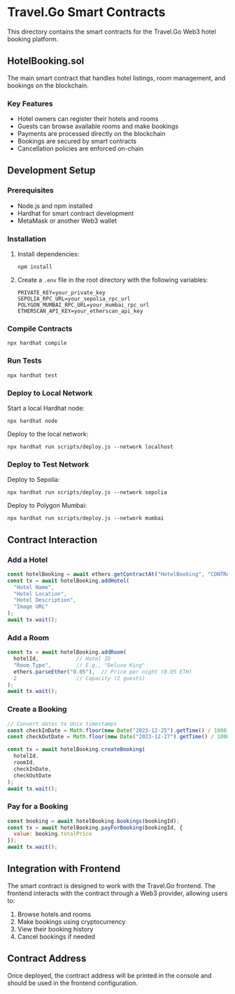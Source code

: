 # Travel.Go Smart Contracts

This directory contains the smart contracts for the Travel.Go Web3 hotel booking platform.

## HotelBooking.sol

The main smart contract that handles hotel listings, room management, and bookings on the blockchain.

### Key Features

- Hotel owners can register their hotels and rooms
- Guests can browse available rooms and make bookings
- Payments are processed directly on the blockchain
- Bookings are secured by smart contracts
- Cancellation policies are enforced on-chain

## Development Setup

### Prerequisites

- Node.js and npm installed
- Hardhat for smart contract development
- MetaMask or another Web3 wallet

### Installation

1. Install dependencies:
   ```
   npm install
   ```

2. Create a `.env` file in the root directory with the following variables:
   ```
   PRIVATE_KEY=your_private_key
   SEPOLIA_RPC_URL=your_sepolia_rpc_url
   POLYGON_MUMBAI_RPC_URL=your_mumbai_rpc_url
   ETHERSCAN_API_KEY=your_etherscan_api_key
   ```

### Compile Contracts

```
npx hardhat compile
```

### Run Tests

```
npx hardhat test
```

### Deploy to Local Network

Start a local Hardhat node:
```
npx hardhat node
```

Deploy to the local network:
```
npx hardhat run scripts/deploy.js --network localhost
```

### Deploy to Test Network

Deploy to Sepolia:
```
npx hardhat run scripts/deploy.js --network sepolia
```

Deploy to Polygon Mumbai:
```
npx hardhat run scripts/deploy.js --network mumbai
```

## Contract Interaction

### Add a Hotel

```javascript
const hotelBooking = await ethers.getContractAt("HotelBooking", "CONTRACT_ADDRESS");
const tx = await hotelBooking.addHotel(
  "Hotel Name",
  "Hotel Location",
  "Hotel Description",
  "Image URL"
);
await tx.wait();
```

### Add a Room

```javascript
const tx = await hotelBooking.addRoom(
  hotelId,            // Hotel ID
  "Room Type",        // E.g., "Deluxe King"
  ethers.parseEther("0.05"),  // Price per night (0.05 ETH)
  2                   // Capacity (2 guests)
);
await tx.wait();
```

### Create a Booking

```javascript
// Convert dates to Unix timestamps
const checkInDate = Math.floor(new Date("2023-12-25").getTime() / 1000);
const checkOutDate = Math.floor(new Date("2023-12-27").getTime() / 1000);

const tx = await hotelBooking.createBooking(
  hotelId,
  roomId,
  checkInDate,
  checkOutDate
);
await tx.wait();
```

### Pay for a Booking

```javascript
const booking = await hotelBooking.bookings(bookingId);
const tx = await hotelBooking.payForBooking(bookingId, {
  value: booking.totalPrice
});
await tx.wait();
```

## Integration with Frontend

The smart contract is designed to work with the Travel.Go frontend. The frontend interacts with the contract through a Web3 provider, allowing users to:

1. Browse hotels and rooms
2. Make bookings using cryptocurrency
3. View their booking history
4. Cancel bookings if needed

## Contract Address

Once deployed, the contract address will be printed in the console and should be used in the frontend configuration.

